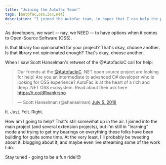 ```yaml
---
title: "Joining the Autofac Team!"
tags: [autofac,oss,ioc,net]
description: "I joined the Autofac team, in hopes that I can help the project in some way or another."
---
```


As developers, we want -- nay, we NEED -- to have options when it comes to Open-Source Software (OSS).

Is that library too opinionated for your project?  That's okay, choose another.
Is that library not opinionated enough?  That's okay, choose another.

When I saw Scott Hanselman's retweet of the @AutofacIoC call for help:
<blockquote class="twitter-tweet"><p lang="en" dir="ltr">Our friends at the <a href="https://twitter.com/AutofacIoC?ref_src=twsrc%5Etfw">@AutofacIoC</a> .NET open source project are looking for help! Are you an intermediate to advanced C# developer who is looking for OSS experience? AutoFac is at the heart of a rich and deep .NET OSS ecosystem. Read about their ask here <a href="https://t.co/dRxankrspo">https://t.co/dRxankrspo</a></p>&mdash; Scott Hanselman (@shanselman) <a href="https://twitter.com/shanselman/status/1147172012906840064?ref_src=twsrc%5Etfw">July 5, 2019</a></blockquote> <script async src="https://platform.twitter.com/widgets.js" charset="utf-8"></script>

It. Just. Felt. Right.

How am I going to help?  That's still somewhat up in the air.  I joined into the main project (and several extension projects), but I'm still in "learning" mode and trying to get my bearings on everything these folks have been building for quite some time.  At the very least, I'll probably be tweeting about it, blogging about it, and maybe even live streaming some of the work I do.

Stay tuned - going to be a fun ride!😊

